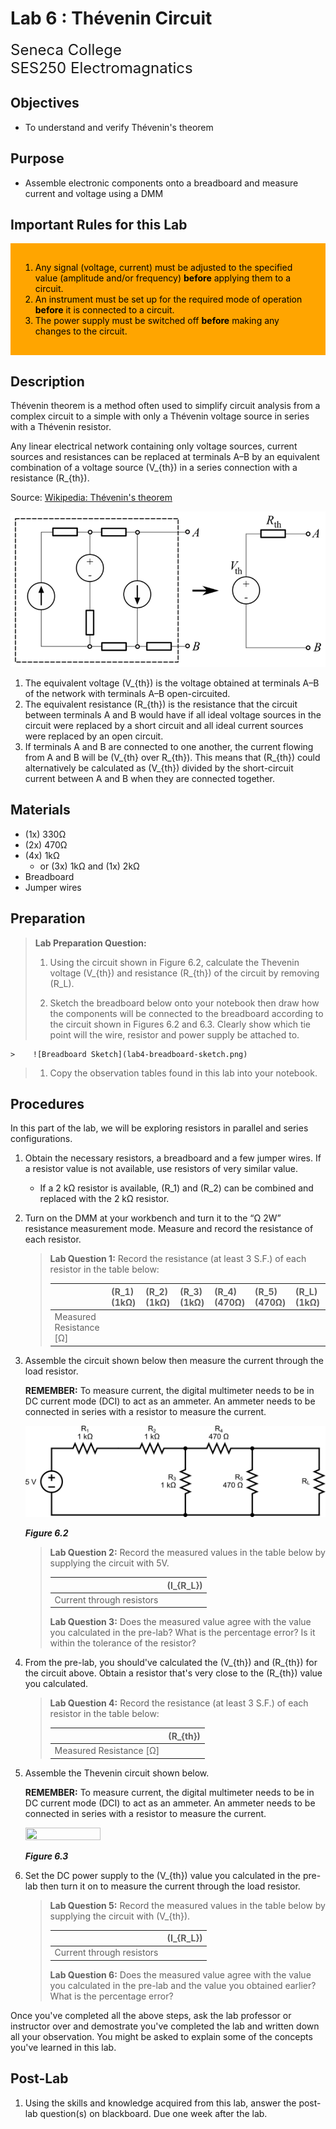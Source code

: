 # Lab 6 : Thévenin Circuit

<font size="5">
Seneca College</br>
SES250 Electromagnatics
</font>

## Objectives
- To understand and verify Thévenin's theorem

## Purpose
- Assemble electronic components onto a breadboard and measure current and voltage using a DMM

## Important Rules for this Lab

<div style="padding: 15px; border: 1px solid orange; background-color: orange; color: black;">
<ol>
<li>Any signal (voltage, current) must be adjusted to the specified value (amplitude and/or frequency) <strong>before</strong> applying them to a circuit.</li>
<li>An instrument must be set up for the required mode of operation <strong>before</strong> it is connected to a circuit.</li>
<li>The power supply must be switched off <strong>before</strong> making any changes to the circuit.</li>
</ol>
</div>

## Description

Thévenin theorem is a method often used to simplify circuit analysis from a complex circuit to a simple with only a Thévenin voltage source in series with a Thévenin resistor.

Any linear electrical network containing only voltage sources, current sources and resistances can be replaced at terminals A–B by an equivalent combination of a voltage source \(V_{th}\) in a series connection with a resistance \(R_{th}\).

Source: [Wikipedia: Thévenin's theorem](https://en.wikipedia.org/wiki/Th%C3%A9venin%27s_theorem)

![Figure 6.1](lab6-thevenin.png)

1. The equivalent voltage \(V_{th}\) is the voltage obtained at terminals A–B of the network with terminals A–B open-circuited.
1. The equivalent resistance \(R_{th}\) is the resistance that the circuit between terminals A and B would have if all ideal voltage sources in the circuit were replaced by a short circuit and all ideal current sources were replaced by an open circuit.
1. If terminals A and B are connected to one another, the current flowing from A and B will be \(V_{th} over R_{th}\). This means that \(R_{th}\) could alternatively be calculated as \(V_{th}\) divided by the short-circuit current between A and B when they are connected together.

## Materials

- (1x) 330Ω
- (2x) 470Ω
- (4x) 1kΩ
    - or (3x) 1kΩ and (1x) 2kΩ
- Breadboard
- Jumper wires

## Preparation

> **Lab Preparation Question:**
>
> 1. Using the circuit shown in Figure 6.2, calculate the Thevenin voltage \(V_{th}\) and resistance \(R_{th}\) of the circuit by removing \(R_L\).
>
> 1. Sketch the breadboard below onto your notebook then draw how the components will be connected to the breadboard according to the circuit shown in Figures 6.2 and 6.3. Clearly show which tie point will the wire, resistor and power supply be attached to.
>
    >    ![Breadboard Sketch](lab4-breadboard-sketch.png)
>
> 1. Copy the observation tables found in this lab into your notebook.
>

## Procedures

In this part of the lab, we will be exploring resistors in parallel and series configurations.

1. Obtain the necessary resistors, a breadboard and a few jumper wires. If a resistor value is not available, use resistors of very similar value.
    - If a 2 kΩ resistor is available, \(R_1\) and \(R_2\) can be combined and replaced with the 2 kΩ resistor.

1. Turn on the DMM at your workbench and turn it to the “Ω 2W” resistance measurement mode. Measure and record the resistance of each resistor.

    > **Lab Question 1:** Record the resistance (at least 3 S.F.) of each resistor in the table below:
    >
    > ||\(R_1\) (1kΩ)|\(R_2\) (1kΩ)|\(R_3\) (1kΩ)|\(R_4\) (470Ω)|\(R_5\) (470Ω)|\(R_L\) (1kΩ)|
    > |---|---|---|---|---|---|---|
    > |Measured Resistance [Ω]|||||||

1. Assemble the circuit shown below then measure the current through the load resistor.

    **REMEMBER:** To measure current, the digital multimeter needs to be in DC current mode (DCI) to act as an ammeter. An ammeter needs to be connected in series with a resistor to measure the current.
    
    ![Figure 6.2](lab6-circuit.png)

    ***Figure 6.2***

    > **Lab Question 2:** Record the measured values in the table below by supplying the circuit with 5V.
    >
    > ||\(I_{R_L}\)|
    > |---|---|
    > |Current through resistors||
    >
    > **Lab Question 3:** Does the measured value agree with the value you calculated in the pre-lab? What is the percentage error? Is it within the tolerance of the resistor?

1. From the pre-lab, you should've calculated the \(V_{th}\) and \(R_{th}\) for the circuit above. Obtain a resistor that's very close to the \(R_{th}\) value you calculated.

    > **Lab Question 4:** Record the resistance (at least 3 S.F.) of each resistor in the table below:
    >
    > ||\(R_{th}\)|
    > |---|---|
    > |Measured Resistance [Ω]||

1. Assemble the Thevenin circuit shown below.

    **REMEMBER:** To measure current, the digital multimeter needs to be in DC current mode (DCI) to act as an ammeter. An ammeter needs to be connected in series with a resistor to measure the current.
    
    <img src="../lab6-circuit-thevenin.png" width="50%" height="50%"/>

    ***Figure 6.3***

1. Set the DC power supply to the \(V_{th}\) value you calculated in the pre-lab then turn it on to measure the current through the load resistor.

    > **Lab Question 5:** Record the measured values in the table below by supplying the circuit with \(V_{th}\).
    >
    > ||\(I_{R_L}\)|
    > |---|---|
    > |Current through resistors||
    >
    > **Lab Question 6:** Does the measured value agree with the value you calculated in the pre-lab and the value you obtained earlier? What is the percentage error?

Once you've completed all the above steps, ask the lab professor or instructor over and demostrate you've completed the lab and written down all your observation. You might be asked to explain some of the concepts you've learned in this lab.

## Post-Lab

1. Using the skills and knowledge acquired from this lab, answer the post-lab question(s) on blackboard. Due one week after the lab.